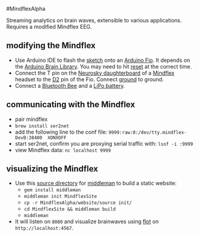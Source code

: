 #MindflexAlpha

Streaming analytics on brain waves, extensible to various applications.  Requires a modified Mindflex EEG.

## modifying the Mindflex

* Use Arduino IDE to flash the [sketch](https://github.com/calebbarr/MindflexAlpha/blob/master/embedded/MindflexAlphaArduinoSketch.pde) onto an [Arduino Fio](http://arduino.cc/en/Main/ArduinoBoardFio).  It depends on the [Arduino Brain Library](https://github.com/kitschpatrol/Brain).  You may need to hit [reset](http://stackoverflow.com/a/20735393/1215687) at the correct time.
* Connect the T pin on the [Neurosky daughterboard](http://frontiernerds.com/files/imagecache/full-screen/t-pin-soldered.jpg) of a [Mindflex](http://www.ebay.com/sch/i.html?_from=R40&_trksid=p2050601.m570.l1313.TR0.TRC0.H0.Xmindflex+duel+replacement+headset&_nkw=mindflex+duel+replacement+headset&_sacat=0) headset to the [D2](http://www.instructables.com/file/F49LH28GZLW9939) pin of the Fio.  Connect [ground](http://frontiernerds.com/files/imagecache/full-column/4492255397_b86e4a8b56_o.jpg) to ground.
* Connect a [Bluetooth Bee](http://www.seeedstudio.com/depot/Bluetooth-Bee-p-598.html) and a [LiPo battery](https://www.sparkfun.com/products/731).

## communicating with the Mindflex
* 	pair mindflex
* 	`brew install ser2net`
* 	add the following line to the conf file: 
		`9999:raw:0:/dev/tty.mindflex-DevB:38400  XONXOFF`
* 	start ser2net, confirm you are proxying serial traffic with: 
		`lsof -i :9999`
* 	view Mindflex data:
		`nc localhost 9999`

## visualizing the Mindflex
* 	Use this [source directory](https://github.com/calebbarr/MindflexAlpha/tree/master/website/source) for [middleman](https://middlemanapp.com/) to build a static website:
	* 	`gem install middleman`
	* 	`middleman init MindflexSite`
	* 	`cp -r MindflexAlpha/website/source init/`
	* 	`cd MindflexSite && middleman build`
	* 	`middleman`
* 	It will listen on `8080` and visualize brainwaves using [flot](http://www.flotcharts.org/) on `http://localhost:4567`.
